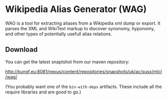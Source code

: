 # Wikipedia Alias Generator (WAG)

WAG is a tool for extracting aliases from a Wikipedia xml dump or export. It parses the XML and WikiText markup
to discover synonomy, hyponomy, and other types of potentially usefull alias relations.

## Download

You can get the latest snaptshot from our maven repository:

  http://kungf.eu:8081/nexus/content/repositories/snapshots/uk/ac/susx/mlcl/wag/
  
(You probably want one of the `bin-with-deps` artifacts. These include all the require libraries and are good to go.)

